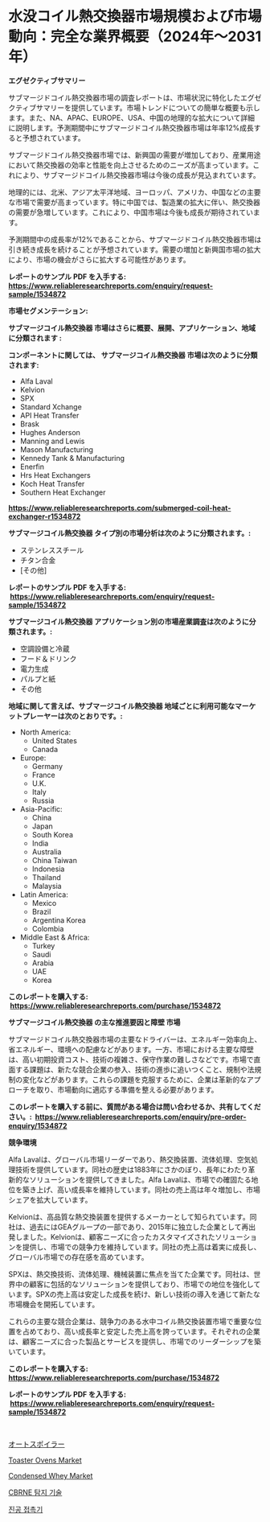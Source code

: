 <p><h1>水没コイル熱交換器市場規模および市場動向：完全な業界概要（2024年〜2031年）</h1></p><p><strong>エグゼクティブサマリー</strong></p>
<p><p>サブマージドコイル熱交換器市場の調査レポートは、市場状況に特化したエグゼクティブサマリーを提供しています。市場トレンドについての簡単な概要も示します。また、NA、APAC、EUROPE、USA、中国の地理的な拡大について詳細に説明します。予測期間中にサブマージドコイル熱交換器市場は年率12%成長すると予想されています。</p><p>サブマージドコイル熱交換器市場では、新興国の需要が増加しており、産業用途において熱交換器の効率と性能を向上させるためのニーズが高まっています。これにより、サブマージドコイル熱交換器市場は今後の成長が見込まれています。</p><p>地理的には、北米、アジア太平洋地域、ヨーロッパ、アメリカ、中国などの主要な市場で需要が高まっています。特に中国では、製造業の拡大に伴い、熱交換器の需要が急増しています。これにより、中国市場は今後も成長が期待されています。</p><p>予測期間中の成長率が12%であることから、サブマージドコイル熱交換器市場は引き続き成長を続けることが予想されています。需要の増加と新興国市場の拡大により、市場の機会がさらに拡大する可能性があります。</p></p>
<p><strong>レポートのサンプル PDF を入手する: <a href="https://www.reliableresearchreports.com/enquiry/request-sample/1534872">https://www.reliableresearchreports.com/enquiry/request-sample/1534872</a></strong></p>
<p><strong>市場セグメンテーション:</strong></p>
<p><strong> サブマージコイル熱交換器 市場はさらに概要、展開、アプリケーション、地域に分類されます :</strong></p>
<p><strong>コンポーネントに関しては、 サブマージコイル熱交換器 市場は次のように分類されます: &nbsp;</strong></p>
<p><ul><li>Alfa Laval</li><li>Kelvion</li><li>SPX</li><li>Standard Xchange</li><li>API Heat Transfer</li><li>Brask</li><li>Hughes Anderson</li><li>Manning and Lewis</li><li>Mason Manufacturing</li><li>Kennedy Tank & Manufacturing</li><li>Enerfin</li><li>Hrs Heat Exchangers</li><li>Koch Heat Transfer</li><li>Southern Heat Exchanger</li></ul></p>
<p><strong><a href="https://www.reliableresearchreports.com/submerged-coil-heat-exchanger-r1534872">https://www.reliableresearchreports.com/submerged-coil-heat-exchanger-r1534872</a></strong></p>
<p><strong> サブマージコイル熱交換器 タイプ別の市場分析は次のように分類されます。:</strong></p>
<p><ul><li>ステンレススチール</li><li>チタン合金</li><li>[その他]</li></ul></p>
<p><strong>レポートのサンプル PDF を入手する: &nbsp;<a href="https://www.reliableresearchreports.com/enquiry/request-sample/1534872">https://www.reliableresearchreports.com/enquiry/request-sample/1534872</a></strong></p>
<p><strong> サブマージコイル熱交換器 アプリケーション別の市場産業調査は次のように分類されます。:</strong></p>
<p><ul><li>空調設備と冷蔵</li><li>フード＆ドリンク</li><li>電力生成</li><li>パルプと紙</li><li>その他</li></ul></p>
<p><strong>地域に関して言えば、サブマージコイル熱交換器 地域ごとに利用可能なマーケットプレーヤーは次のとおりです。:</strong></p>
<p><ul>
    <li>
        North America:
        <ul>
            <li>United States</li>
            <li>Canada</li>
        </ul>
    </li>
    <li>
        Europe:
        <ul>
            <li>Germany</li>
            <li>France</li>
            <li>U.K.</li>
            <li>Italy</li>
            <li>Russia</li>
        </ul>
    </li>
    <li>
        Asia-Pacific:
        <ul>
            <li>China</li>
            <li>Japan</li>
            <li>South Korea</li>
            <li>India</li>
            <li>Australia</li>
            <li>China Taiwan</li>
            <li>Indonesia</li>
            <li>Thailand</li>
            <li>Malaysia</li>
        </ul>
    </li>
    <li>
        Latin America:
        <ul>
            <li>Mexico</li>
            <li>Brazil</li>
            <li>Argentina Korea</li>
            <li>Colombia</li>
        </ul>
    </li>
    <li>
        Middle East & Africa:
        <ul>
            <li>Turkey</li>
            <li>Saudi</li>
            <li>Arabia</li>
            <li>UAE</li>
            <li>Korea</li>
        </ul>
    </li>
    </ul></p>
<p><strong>このレポートを購入する: &nbsp;<a href="https://www.reliableresearchreports.com/purchase/1534872">https://www.reliableresearchreports.com/purchase/1534872</a></strong></p>
<p><strong>サブマージコイル熱交換器 の主な推進要因と障壁 市場</strong></p>
<p><p>サブマージドコイル熱交換器市場の主要なドライバーは、エネルギー効率向上、省エネルギー、環境への配慮などがあります。一方、市場における主要な障壁は、高い初期投資コスト、技術の複雑さ、保守作業の難しさなどです。市場で直面する課題は、新たな競合企業の参入、技術の進歩に追いつくこと、規制や法規制の変化などがあります。これらの課題を克服するために、企業は革新的なアプローチを取り、市場動向に適応する準備を整える必要があります。</p></p>
<p><strong>このレポートを購入する前に、質問がある場合は問い合わせるか、共有してください。:&nbsp; <a href="https://www.reliableresearchreports.com/enquiry/pre-order-enquiry/1534872">https://www.reliableresearchreports.com/enquiry/pre-order-enquiry/1534872</a></strong></p>
<p><strong>競争環境</strong></p>
<p><p>Alfa Lavalは、グローバル市場リーダーであり、熱交換装置、流体処理、空気処理技術を提供しています。同社の歴史は1883年にさかのぼり、長年にわたり革新的なソリューションを提供してきました。Alfa Lavalは、市場での確固たる地位を築き上げ、高い成長率を維持しています。同社の売上高は年々増加し、市場シェアを拡大しています。</p><p>Kelvionは、高品質な熱交換装置を提供するメーカーとして知られています。同社は、過去にはGEAグループの一部であり、2015年に独立した企業として再出発しました。Kelvionは、顧客ニーズに合ったカスタマイズされたソリューションを提供し、市場での競争力を維持しています。同社の売上高は着実に成長し、グローバル市場での存在感を高めています。</p><p>SPXは、熱交換技術、流体処理、機械装置に焦点を当てた企業です。同社は、世界中の顧客に包括的なソリューションを提供しており、市場での地位を強化しています。SPXの売上高は安定した成長を続け、新しい技術の導入を通じて新たな市場機会を開拓しています。</p><p>これらの主要な競合企業は、競争力のある水中コイル熱交換装置市場で重要な位置を占めており、高い成長率と安定した売上高を誇っています。それぞれの企業は、顧客ニーズに合った製品とサービスを提供し、市場でのリーダーシップを築いています。</p></p>
<p><strong>このレポートを購入する: &nbsp; <a href="https://www.reliableresearchreports.com/purchase/1534872">https://www.reliableresearchreports.com/purchase/1534872</a></strong></p>
<p><strong>レポートのサンプル PDF を入手する: &nbsp;<a href="https://www.reliableresearchreports.com/enquiry/request-sample/1534872">https://www.reliableresearchreports.com/enquiry/request-sample/1534872</a></strong><strong></strong></p>
<p>&nbsp;</p>
<p><p><a href="https://medium.com/@victor.sharp87978/2024%E5%B9%B4%E3%81%8B%E3%82%892031%E5%B9%B4%E3%81%BE%E3%81%A7%E3%81%AE%E6%9C%9F%E9%96%93%E3%81%AE%E8%87%AA%E5%8B%95%E8%BB%8A%E3%82%B9%E3%83%9D%E3%82%A4%E3%83%A9%E3%83%BC%E5%B8%82%E5%A0%B4%E5%88%86%E6%9E%90%E3%81%A8%E3%82%B5%E3%82%A4%E3%82%BA%E4%BA%88%E6%B8%AC-ac31f3dca915">オートスポイラー</a></p><p><a href="https://simplistic-meeting-7ee.notion.site/Global-Toaster-Ovens-Market-by-Types-Applications-and-Major-Players-with-Regional-Growth-Rate-Ana-b6454ccb8d99429dae99e80bced5f07c">Toaster Ovens Market</a></p><p><a href="https://github.com/mauripalmi/Market-Research-Report-List-2/blob/main/condensed-whey-market.md">Condensed Whey Market</a></p><p><a href="https://github.com/Maeennan456456/Market-Research-Report-List-1/blob/main/723526416761.md">CBRNE 탐지 기술</a></p><p><a href="https://medium.com/@bub56567/%EC%A7%84%EA%B3%B5-%EC%BD%98%ED%83%9D%ED%84%B0-%EC%8B%9C%EC%9E%A5-%EC%8B%9C%EC%9E%A5-%EC%A0%90%EC%9C%A0%EC%9C%A8-%EC%8B%9C%EC%9E%A5-%EB%8F%99%ED%96%A5-%EB%B0%8F-%EB%AF%B8%EB%9E%98-%EC%84%B1%EC%9E%A5-%ED%83%90%EA%B5%AC-451a01bb5ca6">진공 접촉기</a></p></p>